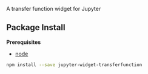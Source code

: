 A transfer function widget for Jupyter

Package Install
---------------

**Prerequisites**
- [node](http://nodejs.org/)

```bash
npm install --save jupyter-widget-transferfunction
```
